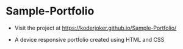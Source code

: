 # Sample-Portfolio

* Visit the project at https://koderjoker.github.io/Sample-Portfolio/

* A device responsive portfolio created using HTML and CSS
